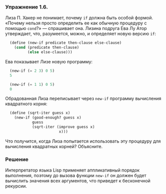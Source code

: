 ### Упражнение 1.6.

Лиза П. Хакер не понимает, почему `if` должна быть особой формой. «Почему нельзя просто определить ее как обычную процедуру с помощью `cond`?» — спрашивает она. Лизина подруга Ева Лу Атор утверждает, что, разумеется, можно, и определяет новую версию `if`:

```scheme
  (define (new-if predicate then-clause else-clause)
    (cond (predicate then-clause)
          (else else-clause)))
```

Ева показывает Лизе новую программу:

```scheme
  (new-if (= 2 3) 0 5)
  5

  (new-if (= 1 1) 0 5)
  0
```

Обрадованная Лиза переписывает через `new-if` программу вычисления квадратного корня:

```scheme
  (define (sqrt-iter guess x)
    (new-if (good-enough? guess x)
            guess
            (sqrt-iter (improve guess x)
                        x)))
```

Что получится, когда Лиза попытается использовать эту процедуру для вычисления квадратных корней? Объясните.

### Решение

Интерпретатор языка Lisp применяет аппликативный порядок выполнения, поэтому до вызова
функции `new-if` он должен будет вычислить значения всех аргументов, что приведет к
бесконечной рекурсии.